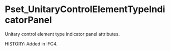 # Pset_UnitaryControlElementTypeIndicatorPanel

Unitary control element type indicator panel attributes.
<!-- end of short definition -->

 HISTORY: Added in IFC4.
